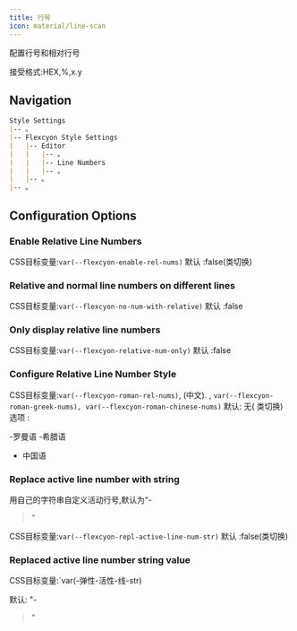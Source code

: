 ```yaml
---
title: 行号
icon: material/line-scan
---
```


配置行号和相对行号

接受格式:HEX,%,x.y

## Navigation

```md
Style Settings
|-- 。
|-- Flexcyon Style Settings
|   |-- Editor
|   |   |-- 。
|   |   |-- Line Numbers
|   |   |-- 。
|   |-- 。
|-- 。
```

## Configuration Options

### Enable Relative Line Numbers

CSS目标变量:`var(--flexcyon-enable-rel-nums)`
默认 :false(类切换)

### Relative and normal line numbers on different lines

CSS目标变量:`var(--flexcyon-no-num-with-relative)`
默认 :false

### Only display relative line numbers

CSS目标变量:`var(--flexcyon-relative-num-only)`
默认 :false

### Configure Relative Line Number Style

CSS目标变量:`var(--flexcyon-roman-rel-nums)`, (中文).
,
`var(--flexcyon-roman-greek-nums), var(--flexcyon-roman-chinese-nums)`
默认: 无( 类切换)
选项 :

-罗曼语
-希腊语
- 中国语

### Replace active line number with string
用自己的字符串自定义活动行号,默认为“-
>”

CSS目标变量:`var(--flexcyon-repl-active-line-num-str)`
默认 :false(类切换)

### Replaced active line number string value
CSS目标变量:`var(-弹性-活性-线-str)

默认: "-
>"
